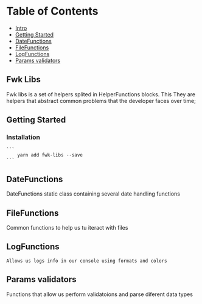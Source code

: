 # Table of Contents

- [Intro](#fwk_libs)
- [Getting Started](#getting_started)
- [DateFunctions](#dateFunctions)
- [FileFunctions](#fileFunctions)
- [LogFunctions](#LogFunctions)
- [Params validators](#params_validators)

## Fwk Libs

Fwk libs is a set of helpers splited in HelperFunctions blocks. This
They are helpers that abstract common problems that the developer faces over time;

## Getting Started

### Installation

    ```
        yarn add fwk-libs --save
    ```

## DateFunctions

DateFunctions static class containing several date handling functions

## FileFunctions

Common functions to help us tu iteract with files

## LogFunctions

    Allows us logs info in our console using formats and colors

## Params validators

Functions that allow us perform validatoions and parse diferent data types
